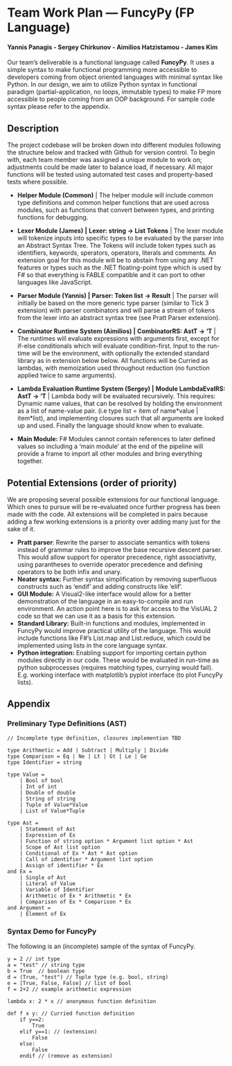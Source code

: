 # **Team Work Plan ⁠— FuncyPy (FP Language)**

#### Yannis Panagis - Sergey Chirkunov - Aimilios Hatzistamou - James Kim

Our team’s deliverable is a functional language called **FuncyPy**. It uses a simple syntax to make functional programming more accessible to developers coming from object oriented languages with minimal syntax like Python. In our design, we aim to utilize Python syntax in functional paradigm (partial-application, no loops, immutable types) to make FP more accessible to people coming from an OOP background. For sample code syntax please refer to the appendix. 

## Description

The project codebase will be broken down into different modules following the structure below and tracked with Github for version control. To begin with, each team member was assigned a unique module to work on; adjustments could be made later to balance load, if necessary. All major functions will be tested using automated test cases and property-based tests where possible.

- **Helper Module (Common)** | The helper module will include common type definitions and common helper functions that are used across modules, such as functions that convert between types, and printing functions for debugging.
- **Lexer Module (James)** **|** **Lexer: string -> List Tokens** | The lexer module will tokenize inputs into specific types to be evaluated by the parser into an Abstract Syntax Tree. The Tokens will include token types such as identifiers, keywords, sperators, operators, literals and comments. An extension goal for this module will be to abstain from using any .NET features or types such as the .NET floating-point type which is used by F# so that everything is FABLE compatible and it can port to other languages like JavaScript.
- **Parser Module (Yannis) |** **Parser: Token list** **-> Result** | The parser will initially be based on the more generic type parser (similar to Tick 3 extension) with parser combinators and will parse a stream of tokens from the lexer into an abstract syntax tree (see Pratt Parser extension).
- **Combinator Runtime System (Aimilios) |** **CombinatorRS: AstT -> ‘T** | The runtimes will evaluate expressions with arguments first, except for if-else conditionals which will evaluate condition-first. Input to the run-time will be the environment, with optionally the extended standard library as in extension below below. All functions will be Curried as lambdas, with memoization used throughout reduction (no function applied twice to same arguments).

- **Lambda Evaluation Runtime System (Sergey) |** **Module LambdaEvalRS: AstT -> ‘T** | Lambda body will be evaluated recursively. This requires: Dynamic name values, that can be resolved by holding the environment as a list of name-value pair. (i.e type list = item of name\*value | item\*list), and implementing closures such that all arguments are looked up and used. Finally the language should know when to evaluate. 

- **Main Module:** F# Modules cannot contain references to later defined values so including a ‘main module’ at the end of the pipeline will provide a frame to import all other modules and bring everything together.

## **Potential Extensions (order of priority)**

We are proposing several possible extensions for our functional language. Which ones to pursue will be re-evaluated once further progress has been made with the code. All extensions will be completed in pairs because adding a few working extensions is a priority over adding many just for the sake of it.

- **Pratt parser**: Rewrite the parser to associate semantics with tokens instead of grammar rules to improve the base recursive descent parser. This would allow support for operator precedence, right associativity, using parantheses to override operator precedence and defining operators to be both infix and unary.
- **Neater syntax:** Further syntax simplification by removing superfluous constructs such as ‘endif’ and adding constructs like ‘elif’.
- **GUI Module:** A Visual2-like interface would allow for a better demonstration of the language in an easy-to-compile and run environment. An action point here is to ask for access to the VisUAL 2 code so that we can use it as a basis for this extension.
- **Standard Library:** Built-in functions and modules, implemented in FuncyPy would improve practical utility of the language. This would include functions like F#’s List.map and List.reduce, which could be implemented using lists in the core language syntax.
- **Python integration:** Enabling support for importing certain python modules directly in our code. These would be evaluated in run-time as python subprocesses (requires matching types, currying would fail). E.g. working interface with matplotlib’s pyplot interface (to plot FuncyPy lists).

## Appendix

### Preliminary Type Definitions (AST)

```F#
// Incomplete type definition, closures implemention TBD

type Arithmetic = Add | Subtract | Multiply | Divide
type Comparison = Eq | Ne | Lt | Gt | Le | Ge
type Identifier = string
 
type Value =
    | Bool of bool
    | Int of int
    | Double of double
    | String of string
    | Tuple of Value*Value
    | List of Value*Tuple
 
type Ast =    
    | Statement of Ast    
    | Expression of Ex    
    | Function of string option * Argument list option * Ast
    | Scope of Ast list option
    | Conditional of Ex * Ast * Ast option
    | Call of identifier * Argument list option
    | Assign of identifier * Ex
and Ex =
    | Single of Ast
    | Literal of Value
    | Variable of Identifier
    | Arithmetic of Ex * Arithmetic * Ex
    | Comparison of Ex * Comparison * Ex
and Argument =
    | Element of Ex
```

### **Syntax Demo for FuncyPy**

The following is an (incomplete) sample of the syntax of FuncyPy.

```F#
y = 2 // int type	
a = "test" // string type
b = True  // boolean type
d = (True, "test") // Tuple type (e.g. bool, string)
e = [True, False, False] // list of bool
f = 2+2 // example arithmetic expression

lambda x: 2 * x // anonymous function definition

def f x y: // Curried function definition
	if y==2:
		True
	elif y==1: // (extension)
		False
	else:
		False
	endif // (remove as extension)

```


